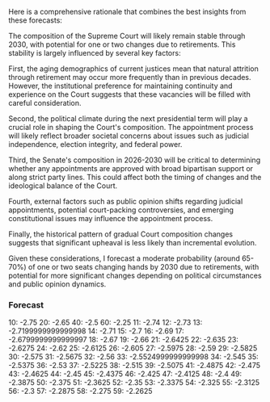 Here is a comprehensive rationale that combines the best insights from these forecasts:

The composition of the Supreme Court will likely remain stable through 2030, with potential for one or two changes due to retirements. This stability is largely influenced by several key factors:

First, the aging demographics of current justices mean that natural attrition through retirement may occur more frequently than in previous decades. However, the institutional preference for maintaining continuity and experience on the Court suggests that these vacancies will be filled with careful consideration.

Second, the political climate during the next presidential term will play a crucial role in shaping the Court's composition. The appointment process will likely reflect broader societal concerns about issues such as judicial independence, election integrity, and federal power.

Third, the Senate's composition in 2026-2030 will be critical to determining whether any appointments are approved with broad bipartisan support or along strict party lines. This could affect both the timing of changes and the ideological balance of the Court.

Fourth, external factors such as public opinion shifts regarding judicial appointments, potential court-packing controversies, and emerging constitutional issues may influence the appointment process.

Finally, the historical pattern of gradual Court composition changes suggests that significant upheaval is less likely than incremental evolution.

Given these considerations, I forecast a moderate probability (around 65-70%) of one or two seats changing hands by 2030 due to retirements, with potential for more significant changes depending on political circumstances and public opinion dynamics.

### Forecast

10: -2.75
20: -2.65
40: -2.5
60: -2.25
11: -2.74
12: -2.73
13: -2.7199999999999998
14: -2.71
15: -2.7
16: -2.69
17: -2.6799999999999997
18: -2.67
19: -2.66
21: -2.6425
22: -2.635
23: -2.6275
24: -2.62
25: -2.6125
26: -2.605
27: -2.5975
28: -2.59
29: -2.5825
30: -2.575
31: -2.5675
32: -2.56
33: -2.5524999999999998
34: -2.545
35: -2.5375
36: -2.53
37: -2.5225
38: -2.515
39: -2.5075
41: -2.4875
42: -2.475
43: -2.4625
44: -2.45
45: -2.4375
46: -2.425
47: -2.4125
48: -2.4
49: -2.3875
50: -2.375
51: -2.3625
52: -2.35
53: -2.3375
54: -2.325
55: -2.3125
56: -2.3
57: -2.2875
58: -2.275
59: -2.2625